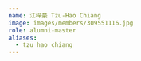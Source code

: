 ```yaml
---
name: 江梓豪 Tzu-Hao Chiang 
image: images/members/309551116.jpg 
role: alumni-master
aliases:
  - tzu hao chiang
---
```

